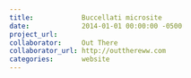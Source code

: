 ```yaml
---
title:            Buccellati microsite
date:             2014-01-01 00:00:00 -0500
project_url:
collaborator:     Out There
collaborator_url: http://outthereww.com
categories:       website
---
```

